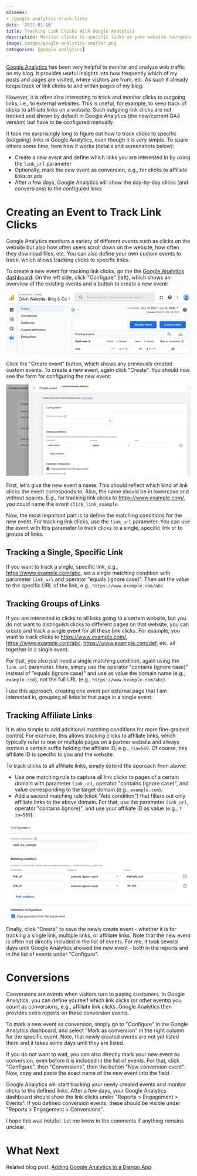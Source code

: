 ```yaml
---
aliases:
- /google-analytics-track-links
date: '2022-01-16'
title: Tracking Link Clicks With Google Analytics
description: Monitor clicks to specific links on your website (outgoing, affiliate, ads, etc.) using Google Analytics GA4.
image: images/google-analytics-smaller.png
categories: [google analytics]
---
```


[Google Analytics](https://marketingplatform.google.com/about/analytics/) has been very helpful to monitor and analyze web traffic on my blog. It provides useful insights into how frequently which of my posts and pages are visited, where visitors are from, etc. As such it already keeps track of link clicks to and within pages of my blog.

However, it is often also interesting to track and monitor clicks to outgoing links, i.e., to external websites. This is useful, for example, to keep track of clicks to affiliate links on a website. Such outgoing link clicks are not tracked and shown by default in Google Analytics (the new/current GA4 version) but have to be configured manually.

It took me surprisingly long to figure out how to track clicks to specific (outgoing) links in Google Analytics, even though it is very simple. To spare others some time, here how it works (details and screenshots below):

* Create a new event and define which links you are interested in by using the `link_url` parameter
* Optionally, mark the new event as conversion, e.g., for clicks to affiliate links or ads
* After a few days, Google Analytics will show the day-by-day clicks (and conversions) to the configured links

# Creating an Event to Track Link Clicks

Google Analytics monitors a variety of different events such as clicks on the website but also how often users scroll down on the website, how often they download files, etc. You can also define your own custom events to track, which allows tracking clicks to specific links.

To create a new event for tracking link clicks, go the the [Google Analytics dashboard](https://analytics.google.com/analytics/web/). On the left side, click "Configure" (left), which shows an overview of the existing events and a button to create a new event:

![Overview of Google Analytics events.](images/ga-create-event.webp)

Click the "Create event" button, which shows any previously created custom events. To create a new event, again click "Create". You should now see the form for configuring the new event:

![Configuring a new event on Google Anayltics.](images/ga-config-event.webp)

First, let's give the new event a name. This should reflect which kind of link clicks the event corresponds to. Also, the name should be in lowercase and without spaces. E.g., for tracking link clicks to https://www.example.com/, you could name the event `click_link_example`.  

Now, the most important part is to define the matching conditions for the new event. For tracking link clicks, use the `link_url` parameter. You can use the event with this parameter to track clicks to a single, specific link or to groups of links.

## Tracking a Single, Specific Link

If you want to track a single, specific link, e.g., https://www.example.com/abc, set a single matching condition with parameter `link_url` and operator "equals (ignore case)".  Then set the value to the specific URL of the link, e.g., `https://www.example.com/abc`.

## Tracking Groups of Links

If you are interested in clicks to all links going to a certain website, but you do not want to distinguish clicks to different pages on that website, you can create and track a single event for all these link clicks. For example, you want to track clicks to https://www.example.com/, https://www.example.com/abc, https://www.example.com/def, etc. all together in a single event.

For that, you also just need a single matching condition, again using the `link_url` parameter. Here, simply use the operator "contains (ignore case)" instead of "equals (ignore case)" and use as value the domain name (e.g., `example.com`), not the full URL (e.g., `https://www.example.com/abc`).

I use this approach, creating one event per external page that I am interested in, grouping all links to that page in a single event.

## Tracking Affiliate Links

It is also simple to add additional matching conditions for more fine-grained control. For example, this allows tracking clicks to affiliate links, which typically refer to one or multiple pages on a partner website and always contain a certain suffix holding the affiliate ID, e.g., `?in=569`. Of course, this affiliate ID is specific to you and the website.

To track clicks to all affiliate links, simply extend the approach from above:

* Use one matching rule to capture all link clicks to pages of a certain domain with parameter `link_url`, operator "contains (ignore case)", and value corresponding to the target domain (e.g., `example.com`).
* Add a second matching rule (click "Add condition") that filters out only affiliate links to the above domain. For that, use the parameter `link_url`, operator "contains (ignore)", and use your affiliate ID as value (e.g., `?in=569`).

![Configuration of a new Google Analytics event for tracking link clicks to example.com with an example affiliate ID.](images/ga-config-event-filled.webp)

Finally, click "Create" to save the newly create event - whether it is for tracking a single link, multiple links, or affiliate links. Note that the new event is often not directly included in the list of events. For me, it took several days until Google Analytics showed the new event - both in the reports and in the list of events under "Configure".

# Conversions

Conversions are events when visitors turn to paying customers. In Google Analytics, you can define yourself which link clicks (or other events) you count as conversions, e.g., affiliate link clicks. Google Analytics then provides extra reports on these conversion events.

To mark a new event as conversion, simply go to "Configure" in the Google Analytics dashboard, and select "Mark as conversion" in the right column for the specific event. Note, that newly created events are not yet listed there and it takes some days until they are listed.

If you do not want to wait, you can also directly mark your new event as conversion, even before it is included in the list of events. For that, click "Configure", then "Conversions", then the button "New conversion event". Now, copy and paste the exact name of the new event into the field.

Google Analytics will start tracking your newly created events and monitor clicks to the defined links. After a few days, your Google Analytics dashboard should show the link clicks under "Reports > Engagement > Events". If you defined conversion events, these should be visible under "Reports > Engagement > Conversions".

I hope this was helpful. Let me know in the comments if anything remains unclear.

# What Next

Related blog post: [Adding Google Analytics to a Django App](https://stefanbschneider.github.io/blog/django-google-analytics)
